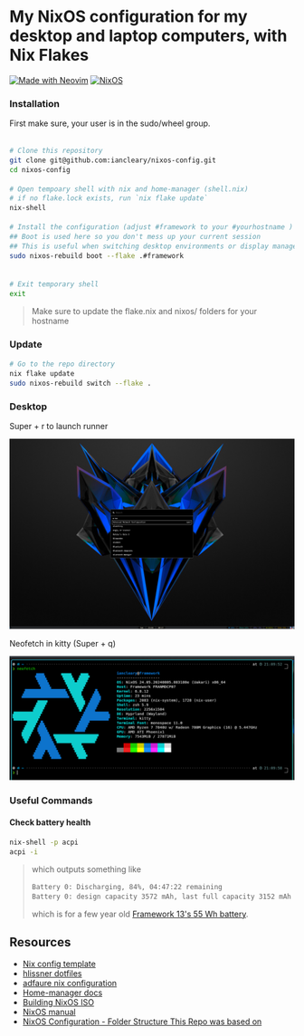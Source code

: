 # My NixOS configuration for my desktop and laptop computers, with Nix Flakes

[![Made with Neovim](https://img.shields.io/badge/Made%20with-Neovim-green&?style=flat&logo=neovim)](https://neovim.io)
[![NixOS](https://img.shields.io/badge/NixOS-24.05-blue?style=flat&logo=nixos&logoColor=white)](https://nixos.org)

### Installation

First make sure, your user is in the sudo/wheel group.

```bash

# Clone this repository
git clone git@github.com:iancleary/nixos-config.git
cd nixos-config

# Open tempoary shell with nix and home-manager (shell.nix)
# if no flake.lock exists, run `nix flake update`
nix-shell

# Install the configuration (adjust #framework to your #yourhostname )
## Boot is used here so you don't mess up your current session
## This is useful when switching desktop environments or display managers
sudo nixos-rebuild boot --flake .#framework


# Exit temporary shell
exit
```

> Make sure to update the flake.nix and nixos/<hostname> folders for your hostname

### Update

```bash
# Go to the repo directory
nix flake update
sudo nixos-rebuild switch --flake .
```

### Desktop

Super + r to launch runner

![Hyprland Desktop with runner](docs/desktop.png)

Neofetch in kitty (Super + q)

![Neofetch in kitty terminal emulator](docs/neofetch.png)

### Useful Commands

#### Check battery health

```bash
nix-shell -p acpi                                                                                                                                                                                                                                  ─╯
acpi -i                                                                                                                                                                                                                                            ─╯
```

> which outputs something like
> ```bash
> Battery 0: Discharging, 84%, 04:47:22 remaining
> Battery 0: design capacity 3572 mAh, last full capacity 3152 mAh = 88%
> ```
> which is for a few year old [Framework 13's 55 Wh battery](https://frame.work/products/battery?v=FRANBBAT01).
## Resources

- [Nix config template](https://github.com/Misterio77/nix-starter-configs)
- [hlissner dotfiles](https://github.com/hlissner/dotfiles)
- [adfaure nix configuration](https://github.com/adfaure/nix_configuration)
- [Home-manager docs](https://nix-community.github.io/home-manager/index.html#ch-nix-flakes)
- [Building NixOS ISO](https://ash64.eu/2022/03/08/custom-nixos-isos/)
- [NixOS manual](https://nixos.org/manual/nix/stable)
- [NixOS Configuration - Folder Structure This Repo was based on](https://github.com/LongerHV/nixos-configuration/tree/3d9baf05bc1bc34e2b9137a475db123e84b7aec5)

